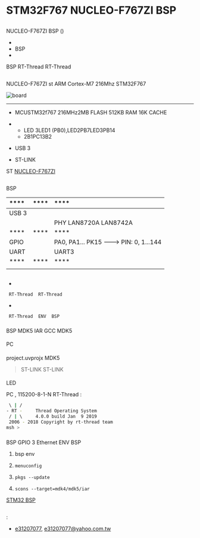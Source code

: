 # STM32F767 NUCLEO-F767ZI BSP 
## 

 NUCLEO-F767ZI  BSP () 



- 
- BSP 
- 

 BSP RT-Thread  RT-Thread 

## 

NUCLEO-F767ZI st ARM Cortex-M7  216Mhz STM32F767 



![board](figures/en.high-perf_nucleo-144_mbed.jpg)

 **** 

- MCUSTM32f767 216MHz2MB FLASH 512KB RAM 16K CACHE

- 
  - LED 3LED1 (PB0),LED2PB7LED3PB14
  - 2B1PC13B2
- USB 3
- ST-LINK

ST [NUCLEO-F767ZI](https://www.st.com/en/evaluation-tools/nucleo-f767zi.html)

## 

 BSP 

| ****      | **** | ****                              |
| :-----------------| :----------: | :-------------------------------------|
| USB 3        |          |                                       |
|             |      | PHY  LAN8720A LAN8742A |
| ****      | **** | ****                              |
| GPIO              |          | PA0, PA1... PK15 ---> PIN: 0, 1...144 |
| UART              |          | UART3                                 |
| ****      | **** | ****                              |
|               |      |                               |

## 



- 

     RT-Thread  RT-Thread  

- 

     RT-Thread  ENV  BSP 


### 

 BSP  MDK5  IAR  GCC  MDK5 

#### 

 PC

#### 

 project.uvprojx  MDK5 

>  ST-LINK  ST-LINK 

#### 

LED 

 PC , 115200-8-1-N RT-Thread :

```bash
 \ | /
- RT -     Thread Operating System
 / | \     4.0.0 build Jan  9 2019
 2006 - 2018 Copyright by rt-thread team
msh >
```
### 

 BSP  GPIO  3  Ethernet  ENV BSP 

1.  bsp  env 

2. `menuconfig`

3. `pkgs --update`

4. `scons --target=mdk4/mdk5/iar` 

 [STM32  BSP ](../docs/STM32BSP.md)

## 



## 

:

-  [e31207077](https://github.com/e31207077), <e31207077@yahoo.com.tw>
